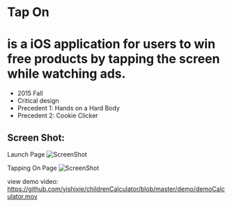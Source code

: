 # Tap On

# is a iOS application for users to win free products by tapping the screen while watching ads.
+ 2015 Fall
+ Critical design
+ Precedent 1: Hands on a Hard Body
+ Precedent 2: Cookie Clicker

## Screen Shot:
Launch Page
![ScreenShot](http://xie.is/wp-content/uploads/2015/12/IMG_7673.png) 

Tapping On Page
![ScreenShot](http://xie.is/wp-content/uploads/2015/12/launch.png) 

view demo video:
https://github.com/yishixie/childrenCalculator/blob/master/demo/demoCalculator.mov

